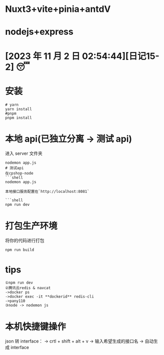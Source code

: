 # Nuxt3+vite+pinia+antdV

# nodejs+express

# [2023 年 11 月 2 日 02:54:44][日记15-2] :sleeping:

# 安装

```shell
# yarn
yarn install
#pnpm
pnpm install
```

# 本地 api(已独立分离 → 测试 api)

进入 server 文件夹

````shell
nodemon app.js
# 测试api
在cpshop-node
```shell
nodemon app.js

本地接口服务配置在`http://localhost:8081`

```shell
npm run dev
````

# 打包生产环境

将你的代码进行打包

```shell
npm run build
```

# tips

```
①npm run dev
②腾讯云redis & navcat
->docker ps
->docker exec -it **dockerid** redis-cli
->pany110
③node -> nodemon js
```

# 本机快捷键操作

json 转 interface：
-> crtl + shift + alt + v
-> 输入希望生成的接口名
-> 自动生成 interface

